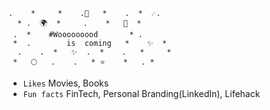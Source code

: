 ```
.    *     *    .🌙   *    .  *  ☄️.
  * .  🌍  *     .    *   💫  *    
 .  *    #Wooooooood       * .   
 *  .        is  coming   *    ✨  *  
  .    .  *   ✨  .  *    .   *     *
 *   🌕   .    .   * ⭐️    *   . *
```

- `Likes` Movies, Books
- `Fun facts` FinTech, Personal Branding(LinkedIn), Lifehack

<!--
- 🔭 I’m currently working on ...
- 🌱 I’m currently learning ...

- 🤔 I’m looking for help with ...
- 💬 Ask me about ...
- 📫 How to reach me: ...
- 😄 Pronouns: 
-->
